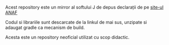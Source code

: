 Acest repository este un mirror al softului J de depus declarații de pe [site-ul ANAF](https://www.anaf.ro/anaf/internet/ANAF/servicii_online/declaratii_electronice/descarcare_declaratii)

Codul si librariile sunt descarcate de la linkul de mai sus, unzipate si adaugat gradle ca mecanism de build. 

Acesta este un repository neoficial utilizat cu scop didactic. 
